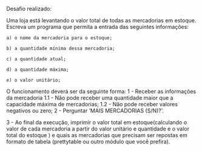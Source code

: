 Desafio realizado: 

Uma loja está levantando o valor total de todas as mercadorias em estoque. Escreva um programa que permita a entrada das seguintes informações:

    a) o nome da mercadoria para o estoque;

    b) a quantidade mínima dessa mercadoria;

    c) a quantidade atual;

    d) a quantidade máxima;

    e) o valor unitário;
    
O funcionamento deverá ser da seguinte forma: 
1 - Receber as informações da mercadoria
    1.1 - Não pode receber uma quantidade maior que a capacidade máxima de mercadorias;
    1.2 - Não pode receber valores negativos ou zero;
2 - Perguntar  ‘MAIS MERCADORIAS (S/N)?’. 

3 - Ao final da execução, imprimir o valor total em estoque(calculando o valor de cada mercadoria a partir do valor unitário e quantidade e o valor total do estoque ) e quais as mercadorias que precisam ser repostas em formato de tabela (prettytable ou outro módulo que você prefira).